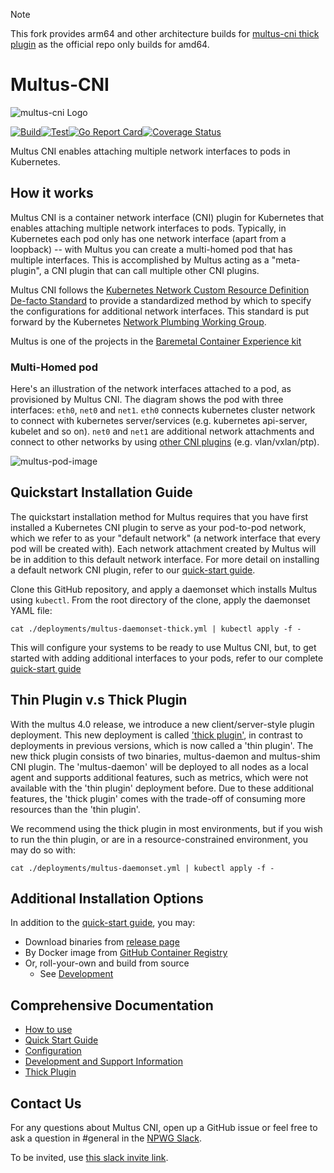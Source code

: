 > [!NOTE]  
> This fork provides arm64 and other architecture builds for [multus-cni thick plugin](deployments/multus-daemonset-thick.yaml) as the official repo only builds for amd64.

# Multus-CNI

![multus-cni Logo](https://github.com/k8snetworkplumbingwg/multus-cni/blob/master/docs/images/Multus.png)

[![Build](https://github.com/fishgrimsby/multus-cni/actions/workflows/build.yml/badge.svg)](https://github.com/fishgrimsby/multus-cni/actions/workflows/build.yml)[![Test](https://github.com/fishgrimsby/multus-cni/actions/workflows/test.yml/badge.svg)](https://github.com/fishgrimsby/multus-cni/actions/workflows/test.yml)[![Go Report Card](https://goreportcard.com/badge/github.com/fishgrimsby/multus-cni)](https://goreportcard.com/report/github.com/fishgrimsby/multus-cni)[![Coverage Status](https://coveralls.io/repos/github/fishgrimsby/multus-cni/badge.svg)](https://coveralls.io/github/fishgrimsby/multus-cni)

Multus CNI enables attaching multiple network interfaces to pods in Kubernetes.

## How it works

Multus CNI is a container network interface (CNI) plugin for Kubernetes that enables attaching multiple network interfaces to pods. Typically, in Kubernetes each pod only has one network interface (apart from a loopback) -- with Multus you can create a multi-homed pod that has multiple interfaces. This is accomplished by Multus acting as a "meta-plugin", a CNI plugin that can call multiple other CNI plugins.

Multus CNI follows the [Kubernetes Network Custom Resource Definition De-facto Standard](https://docs.google.com/document/d/1Ny03h6IDVy_e_vmElOqR7UdTPAG_RNydhVE1Kx54kFQ/edit) to provide a standardized method by which to specify the configurations for additional network interfaces. This standard is put forward by the Kubernetes [Network Plumbing Working Group](https://docs.google.com/document/d/1oE93V3SgOGWJ4O1zeD1UmpeToa0ZiiO6LqRAmZBPFWM/edit).

Multus is one of the projects in the [Baremetal Container Experience kit](https://networkbuilders.intel.com/network-technologies/container-experience-kits)

### Multi-Homed pod

Here's an illustration of the network interfaces attached to a pod, as provisioned by Multus CNI. The diagram shows the pod with three interfaces: `eth0`, `net0` and `net1`. `eth0` connects kubernetes cluster network to connect with kubernetes server/services (e.g. kubernetes api-server, kubelet and so on). `net0` and `net1` are additional network attachments and connect to other networks by using [other CNI plugins](https://kubernetes.io/docs/concepts/extend-kubernetes/compute-storage-net/network-plugins/) (e.g. vlan/vxlan/ptp).

![multus-pod-image](docs/images/multus-pod-image.svg)

## Quickstart Installation Guide

The quickstart installation method for Multus requires that you have first installed a Kubernetes CNI plugin to serve as your pod-to-pod network, which we refer to as your "default network" (a network interface that every pod will be created with). Each network attachment created by Multus will be in addition to this default network interface. For more detail on installing a default network CNI plugin, refer to our [quick-start guide](docs/quickstart.md).

Clone this GitHub repository, and apply a daemonset which installs Multus using `kubectl`. From the root directory of the clone, apply the daemonset YAML file:

```
cat ./deployments/multus-daemonset-thick.yml | kubectl apply -f -
```

This will configure your systems to be ready to use Multus CNI, but, to get started with adding additional interfaces to your pods, refer to our complete [quick-start guide](docs/quickstart.md)

## Thin Plugin v.s Thick Plugin

With the multus 4.0 release, we introduce a new client/server-style plugin deployment. This new deployment is called ['thick plugin'](docs/thick-plugin.md), in contrast to deployments in previous versions, which is now called a 'thin plugin'. The new thick plugin consists of two binaries, multus-daemon and multus-shim CNI plugin. The 'multus-daemon' will be deployed to all nodes as a local agent and supports additional features, such as metrics, which were not available with the 'thin plugin' deployment before. Due to these additional features, the 'thick plugin' comes with the trade-off of consuming more resources than the 'thin plugin'.

We recommend using the thick plugin in most environments, but if you wish to run the thin plugin, or are in a resource-constrained environment, you may do so with:

```
cat ./deployments/multus-daemonset.yml | kubectl apply -f -
```

## Additional Installation Options

In addition to the [quick-start guide](docs/quickstart.md), you may:

- Download binaries from [release page](https://github.com/fishgrimsby/multus-cni/releases)
- By Docker image from [GitHub Container Registry](https://github.com/orgs/fishgrimsby/packages/container/package/multus-cni)
- Or, roll-your-own and build from source
  - See [Development](docs/development.md)

## Comprehensive Documentation

- [How to use](docs/how-to-use.md)
- [Quick Start Guide](docs/quickstart.md)
- [Configuration](docs/configuration.md)
- [Development and Support Information](docs/development.md)
- [Thick Plugin](docs/thick-plugin.md)

## Contact Us

For any questions about Multus CNI, open up a GitHub issue or feel free to ask a question in #general in the [NPWG Slack](https://npwg-team.slack.com/).

To be invited, use [this slack invite link](https://join.slack.com/t/npwg-team/shared_invite/zt-1u2vmsn2b-tKdOokdPY73zn9B32JoAOg).
